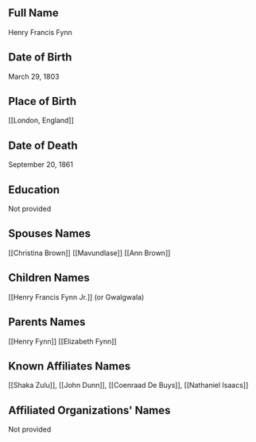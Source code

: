 ## Full Name
Henry Francis Fynn

## Date of Birth
March 29, 1803

## Place of Birth
[[London, England]]

## Date of Death
September 20, 1861

## Education
Not provided

## Spouses Names
[[Christina Brown]]
[[Mavundlase]]
[[Ann Brown]]

## Children Names
[[Henry Francis Fynn Jr.]] (or Gwalgwala)

## Parents Names
[[Henry Fynn]]
[[Elizabeth Fynn]]

## Known Affiliates Names
[[Shaka Zulu]], [[John Dunn]], [[Coenraad De Buys]], [[Nathaniel Isaacs]] 

## Affiliated Organizations' Names
Not provided


